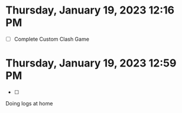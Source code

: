 # Thursday, January 19, 2023 12:16 PM
- [ ] Complete Custom Clash Game
# Thursday, January 19, 2023 12:59 PM
- [ ]
Doing logs at home
